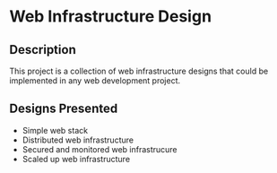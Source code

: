 # Web Infrastructure Design

## Description

This project is a collection of web infrastructure designs that could be implemented in any web development project.

## Designs Presented

+ Simple web stack 
+ Distributed web infrastructure 
+ Secured and monitored web infrastrucure 
+ Scaled up web infrastructure 